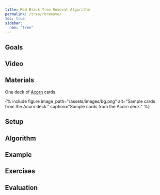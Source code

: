 ```yaml
---
title: Red Black Tree Removal Algorithm
permalink: /tree/rbremove/
toc: true
sidebar:
  nav: "tree"
---
```


## Goals

## Video

## Materials

One deck of [Acorn]({{site.baseurl}}/tree) cards.

{% include figure image_path="/assets/images/bg.png" alt="Sample cards from the Acorn deck." caption="Sample cards from the Acorn deck." %}

## Setup

## Algorithm

## Example

## Exercises

## Evaluation
